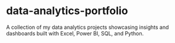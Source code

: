 # data-analytics-portfolio
A collection of my data analytics projects showcasing insights and dashboards built with Excel, Power BI, SQL, and Python.
